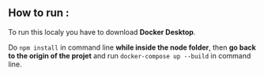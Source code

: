 ## How to run :

To run this localy you have to download **Docker Desktop**.

Do `npm install` in command line **while inside the node folder**, then **go back to the origin of the projet** and run `docker-compose up --build` in command line.
